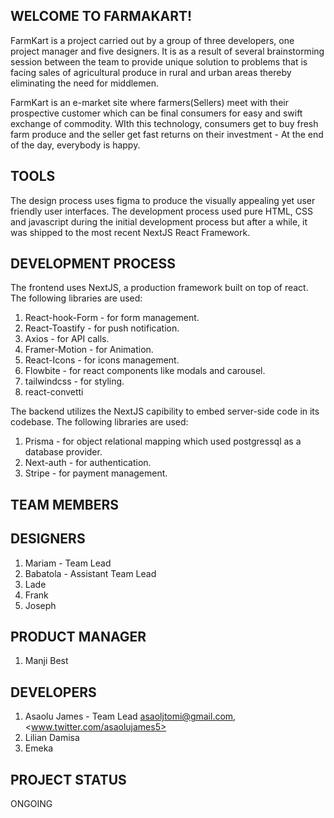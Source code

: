 ## WELCOME TO FARMAKART!

FarmKart is a project carried out by a group of three developers, one project manager and five designers. It is as a result of several brainstorming session between the team to provide unique solution to problems that is facing sales of agricultural produce in rural and urban areas thereby eliminating the need for middlemen.

FarmKart is an e-market site where farmers(Sellers) meet with their prospective customer which can be final consumers for easy and swift exchange of commodity. WIth this technology, consumers get to buy fresh farm produce and the seller get fast returns on their investment - At the end of the day, everybody is happy.

## TOOLS

The design process uses figma to produce the visually appealing yet user friendly user interfaces.
The development process used pure HTML, CSS and javascript during the initial development process but after a while, it was shipped to the most recent NextJS React Framework.

## DEVELOPMENT PROCESS

The frontend uses NextJS, a production framework built on top of react. The following libraries are used:

1. React-hook-Form - for form management.
2. React-Toastify - for push notification.
3. Axios - for API calls.
4. Framer-Motion - for Animation.
5. React-Icons - for icons management.
6. Flowbite - for react components like modals and carousel.
7. tailwindcss - for styling.
8. react-convetti

The backend utilizes the NextJS capibility to embed server-side code in its codebase. The following libraries are used:

1. Prisma - for object relational mapping which used postgressql as a database provider.
2. Next-auth - for authentication.
3. Stripe - for payment management.

## TEAM MEMBERS

## DESIGNERS

1. Mariam - Team Lead
2. Babatola - Assistant Team Lead
3. Lade
4. Frank
5. Joseph

## PRODUCT MANAGER

1. Manji Best

## DEVELOPERS

1. Asaolu James - Team Lead <asaoljtomi@gmail.com>, <www.twitter.com/asaolujames5>
2. Lilian Damisa
3. Emeka

## PROJECT STATUS

ONGOING

<!-- This is a [Next.js](https://nextjs.org/) project bootstrapped with [`create-next-app`](https://github.com/vercel/next.js/tree/canary/packages/create-next-app).

## Getting Started

First, run the development server:

```bash
npm run dev
# or
yarn dev
# or
pnpm dev
```

Open [http://localhost:3000](http://localhost:3000) with your browser to see the result.

You can start editing the page by modifying `app/page.tsx`. The page auto-updates as you edit the file.

This project uses [`next/font`](https://nextjs.org/docs/basic-features/font-optimization) to automatically optimize and load Inter, a custom Google Font.

## Learn More

To learn more about Next.js, take a look at the following resources:

- [Next.js Documentation](https://nextjs.org/docs) - learn about Next.js features and API.
- [Learn Next.js](https://nextjs.org/learn) - an interactive Next.js tutorial.

You can check out [the Next.js GitHub repository](https://github.com/vercel/next.js/) - your feedback and contributions are welcome!

## Deploy on Vercel

The easiest way to deploy your Next.js app is to use the [Vercel Platform](https://vercel.com/new?utm_medium=default-template&filter=next.js&utm_source=create-next-app&utm_campaign=create-next-app-readme) from the creators of Next.js.

Check out our [Next.js deployment documentation](https://nextjs.org/docs/deployment) for more details. -->

